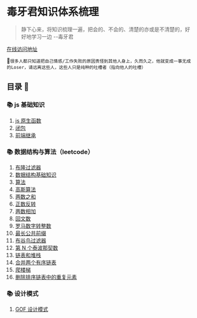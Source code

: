 <!--
 * @Author: DuYa
 * @LastEditors: DuYa
 -->

# 毒牙君知识体系梳理

> 静下心来，将知识梳理一遍，把会的、不会的、清楚的亦或是不清楚的，好好地学习一边 --毒牙君

[在线访问地址](https://j-duya.github.io/code-doc/)

🔞`很多人都只知道把自己情感/工作失败的原因责怪到其他人身上，久而久之，他就变成一事无成的Loser，请远离这些人，这些人只是纯种的吐槽者（指向他人的吐槽）`

## 目录 📃

### 📚 js 基础知识

1.  [js 原生函数](./前端/js原生函数.md)
2.  [闭包](./前端/closure.md)
3.  [前端继承](./前端/前端继承.md)

### 📚 数据结构与算法（leetcode）

1.  [布隆过滤器](./数据结构/布隆过滤器.md)
2.  [数据结构基础知识](./数据结构/数据结构概念.md)
3.  [算法](./数据结构/算法.md)
4.  [高斯算法](./Leetcode/高斯算法.md)
5.  [两数之和](./Leetcode/两数之和.md)
6.  [正数反转](./Leetcode/整数反转.md)
7.  [两数相加](./Leetcode/两数相加.md)
8.  [回文数](./Leetcode/回文数.md)
9.  [罗马数字转整数](./Leetcode/罗马数字转整数.md)
10. [最长公共前缀](./Leetcode/最长公共前缀.md)
11. [布谷鸟过滤器](./数据结构/布谷鸟过滤器.md)
12. [第 N 个泰波那契数](./Leetcode/第N个泰波那契数.md)
13. [链表和堆栈](./数据结构/链表和堆栈.md)
14. [合并两个有序链表](./Leetcode/合并两个有序链表.md)
15. [爬楼梯](./Leetcode/爬楼梯.md)
16. [删除排序链表中的重复元素](./Leetcode/删除排序链表中的重复元素.md)

### 📚 设计模式

1.  [GOF 设计模式](./设计模式/GOF设计模式.md)
